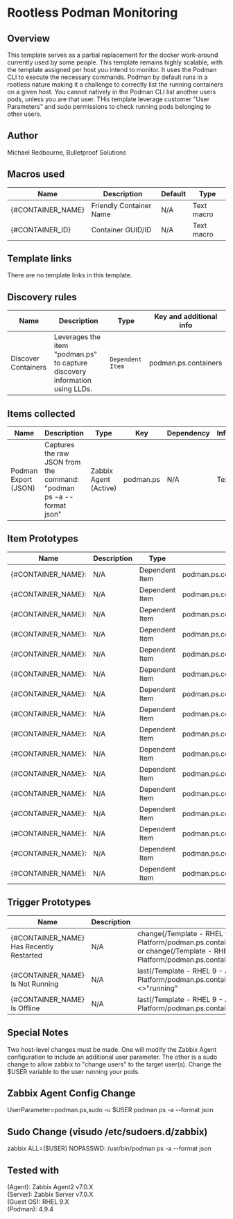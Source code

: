 # Rootless Podman Monitoring

## Overview

This template serves as a partial replacement for the docker work-around currently used by some people. This template remains highly scalable, with the template assigned per host you intend to monitor. It uses the Podman CLI to execute the necessary commands. Podman by default runs in a rootless nature making it a challenge to correctly list the running containers on a given host. You cannot natively in the Podman CLI list another users pods, unless you are that user. THis template leverage customer "User Parameters" and sudo permissions to check running pods belonging to other users.

## Author

Michael Redbourne, Bulletproof Solutions

## Macros used

|Name|Description|Default|Type|
|----|-----------|-------|----|
|{#CONTAINER_NAME}|Friendly Container Name|N/A|Text macro|
|{#CONTAINER_ID}|Container GUID/ID|N/A|Text macro|

## Template links

There are no template links in this template.

## Discovery rules

|Name|Description|Type|Key and additional info|
|----|-----------|----|----|
|Discover Containers|Leverages the item "podman.ps" to capture discovery information using LLDs.|`Dependent Item`|podman.ps.containers|


## Items collected

|Name|Description|Type|Key|Dependency|Information|Preprocessing|
|----|-----------|----|---|----------|-----------|-------------|
|Podman Export (JSON)|Captures the raw JSON from the command: "podman ps -a --format json"|Zabbix Agent (Active)|podman.ps|N/A|Text|Yes (JS)|

## Item Prototypes
|Name|Description|Type|Key|Dependency|Information|Preprocessing|
|----|-----------|----|---|----------|-----------|-------------|
|{#CONTAINER_NAME}: |N/A|Dependent Item|podman.ps.containers.AutoRemove[{#CONTAINER_NAME}]|podman.ps|Character|Yes (JSON Path)|
|{#CONTAINER_NAME}: |N/A|Dependent Item|podman.ps.containers.Created[{#CONTAINER_NAME}]|podman.ps|Integer|Yes (JSON Path)|
|{#CONTAINER_NAME}: |N/A|Dependent Item|podman.ps.containers.CreatedAt[{#CONTAINER_NAME}]|podman.ps|Character|Yes (JSON Path)|
|{#CONTAINER_NAME}: |N/A|Dependent Item|podman.ps.containers.ExitCode[{#CONTAINER_NAME}]|podman.ps|Character|Yes (JSON Path)|
|{#CONTAINER_NAME}: |N/A|Dependent Item|podman.ps.containers.Exited[{#CONTAINER_NAME}]|podman.ps|Character|Yes (JSON Path)|
|{#CONTAINER_NAME}: |N/A|Dependent Item|podman.ps.containers.ImageID[{#CONTAINER_NAME}]|podman.ps|Character|Yes (JSON Path)|
|{#CONTAINER_NAME}: |N/A|Dependent Item|podman.ps.containers.Mounts[{#CONTAINER_NAME}]|podman.ps|Character|Yes (JSON Path)|
|{#CONTAINER_NAME}: |N/A|Dependent Item|podman.ps.containers.Names[{#CONTAINER_NAME}]|podman.ps|Character|Yes (JSON Path)|
|{#CONTAINER_NAME}: |N/A|Dependent Item|podman.ps.containers.Networks[{#CONTAINER_NAME}]|podman.ps|Character|Yes (JSON Path)|
|{#CONTAINER_NAME}: |N/A|Dependent Item|podman.ps.containers.PID[{#CONTAINER_NAME}]|podman.ps|Integer|Yes (JSON Path)|
|{#CONTAINER_NAME}: |N/A|Dependent Item|podman.ps.containers.Pod[{#CONTAINER_NAME}]|podman.ps|Character|Yes (JSON Path)|
|{#CONTAINER_NAME}: |N/A|Dependent Item|podman.ps.containers.PodName[{#CONTAINER_NAME}]|podman.ps|Character|Yes (JSON Path)|
|{#CONTAINER_NAME}: |N/A|Dependent Item|podman.ps.containers.Restarts[{#CONTAINER_NAME}]|podman.ps|Integer|Yes (JSON Path)|
|{#CONTAINER_NAME}: |N/A|Dependent Item|podman.ps.containers.StartedAt[{#CONTAINER_NAME}]|podman.ps|Integer|Yes (JSON Path)|
|{#CONTAINER_NAME}: |N/A|Dependent Item|podman.ps.containers.State[{#CONTAINER_NAME}]|podman.ps|Character|Yes (JSON Path)|
|{#CONTAINER_NAME}: |N/A|Dependent Item|podman.ps.containers.Status[{#CONTAINER_NAME}]|podman.ps|Character|Yes (JSON Path)|

## Trigger Prototypes
|Name|Description|Expression|Priority|Recovery|
|----|-----------|----------|--------|--------|
|{#CONTAINER_NAME} Has Recently Restarted|N/A|change(/Template - RHEL 9 - Ansible Automation Platform/podman.ps.containers.StartedAt[{#CONTAINER_NAME}])>0 or change(/Template - RHEL 9 - Ansible Automation Platform/podman.ps.containers.Restarts[{#CONTAINER_NAME}])>0|Warning|Yes
|{#CONTAINER_NAME} Is Not Running|N/A|last(/Template - RHEL 9 - Ansible Automation Platform/podman.ps.containers.State[{#CONTAINER_NAME}])<>"running"|Average|Yes|
|{#CONTAINER_NAME} Is Offline|N/A|last(/Template - RHEL 9 - Ansible Automation Platform/podman.ps.containers.exited[{#CONTAINER_NAME}])="true"|High|Yes|

## Special Notes
Two host-level changes must be made. One will modify the Zabbix Agent configuration to include an additional user parameter. The other is a sudo change to allow zabbix to "change users" to the target user(s). Change the $USER variable to the user running your pods.

## Zabbix Agent Config Change
UserParameter=podman.ps,sudo -u $USER podman ps -a --format json

## Sudo Change (visudo /etc/sudoers.d/zabbix)
zabbix  ALL=($USER) NOPASSWD: /usr/bin/podman ps -a --format json

## Tested with
(Agent): Zabbix Agent2 v7.0.X <br/>
(Server): Zabbix Server v7.0.X <br/>
(Guest OS): RHEL 9.X <br/>
(Podman): 4.9.4 <br/>
